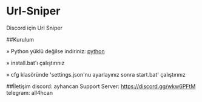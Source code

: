 # Url-Sniper
Discord için Url Sniper

##Kurulum

» Python yüklü değilse indiriniz: [python](https://www.python.org/downloads/)

» install.bat'ı çalıştırınız

» cfg klasöründe 'settings.json'nu ayarlayınız sonra start.bat' çalıştırınız

##İletişim
discord: ayhancan Support Server: https://discord.gg/wkw6PFtM
telegram: all4hcan
